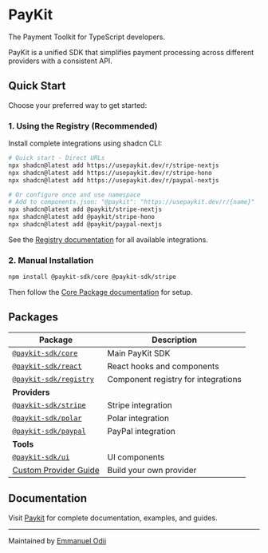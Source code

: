 # PayKit

The Payment Toolkit for TypeScript developers.

PayKit is a unified SDK that simplifies payment processing across different providers with a consistent API.

## Quick Start

Choose your preferred way to get started:

### 1. Using the Registry (Recommended)

Install complete integrations using shadcn CLI:

```bash
# Quick start - Direct URLs
npx shadcn@latest add https://usepaykit.dev/r/stripe-nextjs
npx shadcn@latest add https://usepaykit.dev/r/stripe-hono
npx shadcn@latest add https://usepaykit.dev/r/paypal-nextjs

# Or configure once and use namespace
# Add to components.json: "@paykit": "https://usepaykit.dev/r/{name}"
npx shadcn@latest add @paykit/stripe-nextjs
npx shadcn@latest add @paykit/stripe-hono
npx shadcn@latest add @paykit/paypal-nextjs
```

See the [Registry documentation](packages/registry/README.md) for all available integrations.

### 2. Manual Installation

```bash
npm install @paykit-sdk/core @paykit-sdk/stripe
```

Then follow the [Core Package documentation](packages/paykit/README.md) for setup.

## Packages

| Package                                           | Description                         |
| ------------------------------------------------- | ----------------------------------- |
| [`@paykit-sdk/core`](packages/paykit)             | Main PayKit SDK                     |
| [`@paykit-sdk/react`](packages/react)             | React hooks and components          |
| [`@paykit-sdk/registry`](packages/registry)       | Component registry for integrations |
| **Providers**                                     |                                     |
| [`@paykit-sdk/stripe`](packages/stripe)           | Stripe integration                  |
| [`@paykit-sdk/polar`](packages/polar)             | Polar integration                   |
| [`@paykit-sdk/paypal`](packages/paypal)           | PayPal integration                  |
| **Tools**                                         |                                     |
| [`@paykit-sdk/ui`](packages/ui)                   | UI components                       |
| [Custom Provider Guide](packages/custom-provider) | Build your own provider             |

## Documentation

Visit [Paykit](https://usepaykit.dev) for complete documentation, examples, and guides.

---

Maintained by [Emmanuel Odii](https://github.com/devodii)
